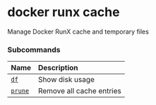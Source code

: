 # docker runx cache

<!---MARKER_GEN_START-->
Manage Docker RunX cache and temporary files

### Subcommands

| Name                           | Description              |
|:-------------------------------|:-------------------------|
| [`df`](runx_cache_df.md)       | Show disk usage          |
| [`prune`](runx_cache_prune.md) | Remove all cache entries |



<!---MARKER_GEN_END-->

